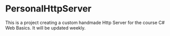 # PersonalHttpServer
This is a project creating a custom handmade Http Server for the course C# Web Basics. It will be updated weekly.
